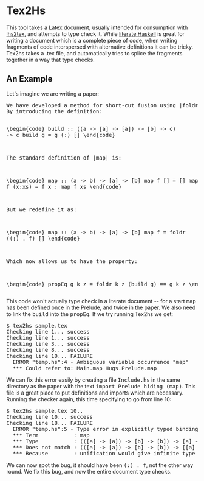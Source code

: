 <h1>Tex2Hs</h1>

<p>
    This tool takes a Latex document, usually intended for consumption with <a href="http://www.informatik.uni-bonn.de/~loeh/lhs2tex/">lhs2tex</a>, and attempts to type check it. While <a href="http://www.haskell.org/onlinereport/literate.html">literate Haskell</a> is great for writing a document which is a complete piece of code, when writing fragments of code interspersed with alternative definitions it can be tricky. Tex2hs takes a .tex file, and automatically tries to splice the fragments together in a way that type checks.
</p>

<h2>An Example</h2>

<p>
    Let's imagine we are writing a paper:
</p>
<pre>
We have developed a method for short-cut fusion using |foldr|/|build|.
By introducing the definition:

\begin{code}
build :: ((a -> [a] -> [a]) -> [b] -> c) -> c
build g = g (:) []
\end{code}

The standard definition of |map| is:

\begin{code}
map :: (a -> b) -> [a] -> [b]
map f []      = []
map f (x:xs)  = f x : map f xs
\end{code}

But we redefine it as:

\begin{code}
map :: (a -> b) -> [a] -> [b]
map f = foldr ((:) . f) []
\end{code}

Which now allows us to have the property:

\begin{code}
propEq g k z = foldr k z (build g) == g k z
\end{code}
</pre>
<p>
    This code won't actually type check in a literate document -- for a start <tt>map</tt> has been defined once in the Prelude, and twice in the paper. We also need to link the <tt>build</tt> into the <tt>propEq</tt>. If we try running Tex2hs we get:
</p>
<pre>
$ tex2hs sample.tex
Checking line 1... success
Checking line 1... success
Checking line 3... success
Checking line 8... success
Checking line 10... FAILURE
  ERROR "temp.hs":4 - Ambiguous variable occurrence "map"
  *** Could refer to: Main.map Hugs.Prelude.map
</pre>
<p>
    We can fix this error easily by creating a file <tt>Include.hs</tt> in the same directory as the paper with the text <tt>import Prelude hiding (map)</tt>. This file is a great place to put definitions and imports which are necessary. Running the checker again, this time specifying to go from line 10:
</p>
<pre>
$ tex2hs sample.tex 10..
Checking line 10... success
Checking line 18... FAILURE
  ERROR "temp.hs":5 - Type error in explicitly typed binding
  *** Term           : map
  *** Type           : (([a] -> [a]) -> [b] -> [b]) -> [a] -> [b]
  *** Does not match : (([a] -> [a]) -> [b] -> [b]) -> [[a] -> [a]] -> [[b] -> [b]]
  *** Because        : unification would give infinite type
</pre>
<p>
    We can now spot the bug, it should have been <tt>(:) . f</tt>, not the other way round. We fix this bug, and now the entire document type checks.
</p>
